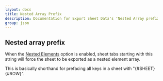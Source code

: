 ```yaml
---
layout: docs
title: Nested Array Prefix
description: Documentation for Export Sheet Data's 'Nested Array prefix' option.
group: json
---
```


Nested array prefix
-------------------
When the [Nested Elements](../general/nestedelements.md) option is enabled, sheet tabs starting with this string will force the sheet to be exported as a nested element array.

This is basically shorthand for prefacing all keys in a sheet with "{#SHEET}{#ROW}".
